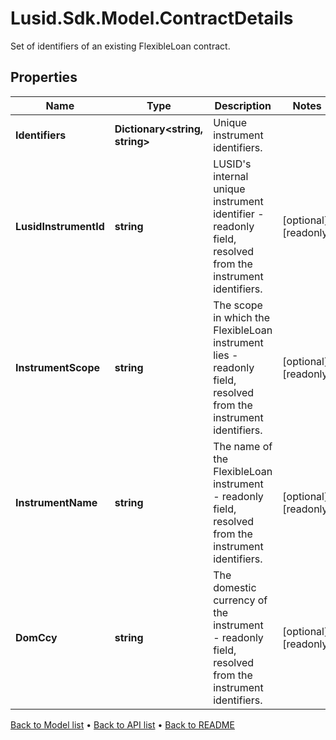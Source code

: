 # Lusid.Sdk.Model.ContractDetails
Set of identifiers of an existing FlexibleLoan contract.

## Properties

Name | Type | Description | Notes
------------ | ------------- | ------------- | -------------
**Identifiers** | **Dictionary&lt;string, string&gt;** | Unique instrument identifiers. | 
**LusidInstrumentId** | **string** | LUSID&#39;s internal unique instrument identifier - readonly field, resolved from the instrument identifiers. | [optional] [readonly] 
**InstrumentScope** | **string** | The scope in which the FlexibleLoan instrument lies - readonly field, resolved from the instrument identifiers. | [optional] [readonly] 
**InstrumentName** | **string** | The name of the FlexibleLoan instrument - readonly field, resolved from the instrument identifiers. | [optional] [readonly] 
**DomCcy** | **string** | The domestic currency of the instrument - readonly field, resolved from the instrument identifiers. | [optional] [readonly] 

[Back to Model list](../README.md#documentation-for-models) &#8226; [Back to API list](../README.md#documentation-for-api-endpoints) &#8226; [Back to README](../README.md)

